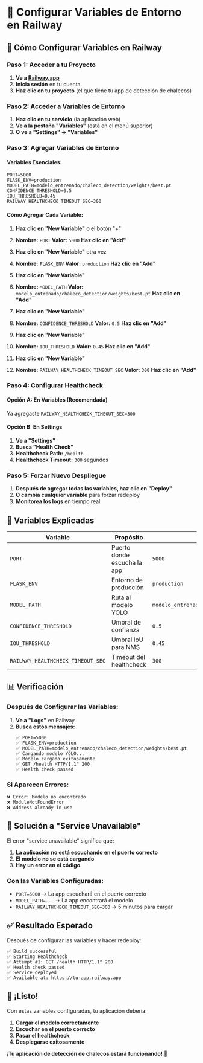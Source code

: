 # 🔧 Configurar Variables de Entorno en Railway

## 📱 Cómo Configurar Variables en Railway

### Paso 1: Acceder a tu Proyecto
1. **Ve a [Railway.app](https://railway.app)**
2. **Inicia sesión** en tu cuenta
3. **Haz clic en tu proyecto** (el que tiene tu app de detección de chalecos)

### Paso 2: Acceder a Variables de Entorno
1. **Haz clic en tu servicio** (la aplicación web)
2. **Ve a la pestaña "Variables"** (está en el menú superior)
3. **O ve a "Settings" → "Variables"**

### Paso 3: Agregar Variables de Entorno

#### Variables Esenciales:
```
PORT=5000
FLASK_ENV=production
MODEL_PATH=modelo_entrenado/chaleco_detection/weights/best.pt
CONFIDENCE_THRESHOLD=0.5
IOU_THRESHOLD=0.45
RAILWAY_HEALTHCHECK_TIMEOUT_SEC=300
```

#### Cómo Agregar Cada Variable:

1. **Haz clic en "New Variable"** o el botón "+"
2. **Nombre:** `PORT`
   **Valor:** `5000`
   **Haz clic en "Add"**

3. **Haz clic en "New Variable"** otra vez
4. **Nombre:** `FLASK_ENV`
   **Valor:** `production`
   **Haz clic en "Add"**

5. **Haz clic en "New Variable"**
6. **Nombre:** `MODEL_PATH`
   **Valor:** `modelo_entrenado/chaleco_detection/weights/best.pt`
   **Haz clic en "Add"**

7. **Haz clic en "New Variable"**
8. **Nombre:** `CONFIDENCE_THRESHOLD`
   **Valor:** `0.5`
   **Haz clic en "Add"**

9. **Haz clic en "New Variable"**
10. **Nombre:** `IOU_THRESHOLD`
    **Valor:** `0.45`
    **Haz clic en "Add"**

11. **Haz clic en "New Variable"**
12. **Nombre:** `RAILWAY_HEALTHCHECK_TIMEOUT_SEC`
    **Valor:** `300`
    **Haz clic en "Add"**

### Paso 4: Configurar Healthcheck

#### Opción A: En Variables (Recomendada)
Ya agregaste `RAILWAY_HEALTHCHECK_TIMEOUT_SEC=300`

#### Opción B: En Settings
1. **Ve a "Settings"**
2. **Busca "Health Check"**
3. **Healthcheck Path:** `/health`
4. **Healthcheck Timeout:** `300` segundos

### Paso 5: Forzar Nuevo Despliegue
1. **Después de agregar todas las variables, haz clic en "Deploy"**
2. **O cambia cualquier variable** para forzar redeploy
3. **Monitorea los logs** en tiempo real

## 🎯 Variables Explicadas

| Variable | Propósito | Valor |
|----------|-----------|-------|
| `PORT` | Puerto donde escucha la app | `5000` |
| `FLASK_ENV` | Entorno de producción | `production` |
| `MODEL_PATH` | Ruta al modelo YOLO | `modelo_entrenado/chaleco_detection/weights/best.pt` |
| `CONFIDENCE_THRESHOLD` | Umbral de confianza | `0.5` |
| `IOU_THRESHOLD` | Umbral IoU para NMS | `0.45` |
| `RAILWAY_HEALTHCHECK_TIMEOUT_SEC` | Timeout del healthcheck | `300` |

## 📊 Verificación

### Después de Configurar las Variables:

1. **Ve a "Logs"** en Railway
2. **Busca estos mensajes:**
   ```
   ✅ PORT=5000
   ✅ FLASK_ENV=production
   ✅ MODEL_PATH=modelo_entrenado/chaleco_detection/weights/best.pt
   ✅ Cargando modelo YOLO...
   ✅ Modelo cargado exitosamente
   ✅ GET /health HTTP/1.1" 200
   ✅ Health check passed
   ```

### Si Aparecen Errores:
```
❌ Error: Modelo no encontrado
❌ ModuleNotFoundError
❌ Address already in use
```

## 🚨 Solución a "Service Unavailable"

El error "service unavailable" significa que:
1. **La aplicación no está escuchando en el puerto correcto**
2. **El modelo no se está cargando**
3. **Hay un error en el código**

### Con las Variables Configuradas:
- `PORT=5000` → La app escuchará en el puerto correcto
- `MODEL_PATH=...` → La app encontrará el modelo
- `RAILWAY_HEALTHCHECK_TIMEOUT_SEC=300` → 5 minutos para cargar

## ✅ Resultado Esperado

Después de configurar las variables y hacer redeploy:

```
✅ Build successful
✅ Starting Healthcheck
✅ Attempt #1: GET /health HTTP/1.1" 200
✅ Health check passed
✅ Service deployed
✅ Available at: https://tu-app.railway.app
```

## 🎉 ¡Listo!

Con estas variables configuradas, tu aplicación debería:
1. **Cargar el modelo correctamente**
2. **Escuchar en el puerto correcto**
3. **Pasar el healthcheck**
4. **Desplegarse exitosamente**

**¡Tu aplicación de detección de chalecos estará funcionando!** 🚀
